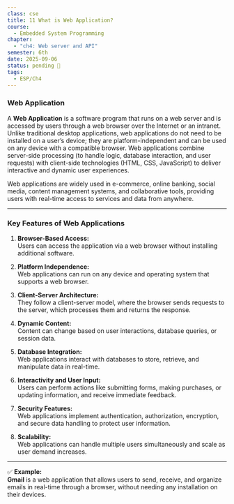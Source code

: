 ```yaml
---
class: cse
title: 11 What is Web Application?
course:
  - Embedded System Programming
chapter:
  - "ch4: Web server and API"
semester: 6th
date: 2025-09-06
status: pending 🛑
tags:
  - ESP/Ch4
---
```


### **Web Application**

A **Web Application** is a software program that runs on a web server and is accessed by users through a web browser over the Internet or an intranet. Unlike traditional desktop applications, web applications do not need to be installed on a user’s device; they are platform-independent and can be used on any device with a compatible browser. Web applications combine server-side processing (to handle logic, database interaction, and user requests) with client-side technologies (HTML, CSS, JavaScript) to deliver interactive and dynamic user experiences.

Web applications are widely used in e-commerce, online banking, social media, content management systems, and collaborative tools, providing users with real-time access to services and data from anywhere.

---

### **Key Features of Web Applications**

1. **Browser-Based Access:**  
    Users can access the application via a web browser without installing additional software.
    
2. **Platform Independence:**  
    Web applications can run on any device and operating system that supports a web browser.
    
3. **Client-Server Architecture:**  
    They follow a client-server model, where the browser sends requests to the server, which processes them and returns the response.
    
4. **Dynamic Content:**  
    Content can change based on user interactions, database queries, or session data.
    
5. **Database Integration:**  
    Web applications interact with databases to store, retrieve, and manipulate data in real-time.
    
6. **Interactivity and User Input:**  
    Users can perform actions like submitting forms, making purchases, or updating information, and receive immediate feedback.
    
7. **Security Features:**  
    Web applications implement authentication, authorization, encryption, and secure data handling to protect user information.
    
8. **Scalability:**  
    Web applications can handle multiple users simultaneously and scale as user demand increases.
    

---

✅ **Example:**  
**Gmail** is a web application that allows users to send, receive, and organize emails in real-time through a browser, without needing any installation on their devices.